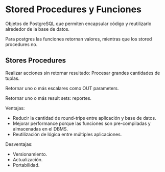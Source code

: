 # Stored Procedures y Funciones
Objetos de PostgreSQL que permiten encapsular código y reutilizarlo alrededor de la base de datos.

Para postgres las funciones retornan valores, mientras que los stored procedures no.


## Stores Procedures
Realizar acciones sin retornar resultado: Procesar grandes cantidades de tuplas.

Retornar uno o más escalares como OUT parameters.

Retornar uno o más result sets: reportes.

Ventajas:
- Reducir la cantidad de round-trips entre aplicación y base de datos.
- Mejorar performance porque las funciones son pre-compiladas y almacenadas en el DBMS.
- Reutilización de lógica entre múltiples aplicaciones.

Desventajas:
- Versionamiento.
- Actualización.
- Portabilidad.

